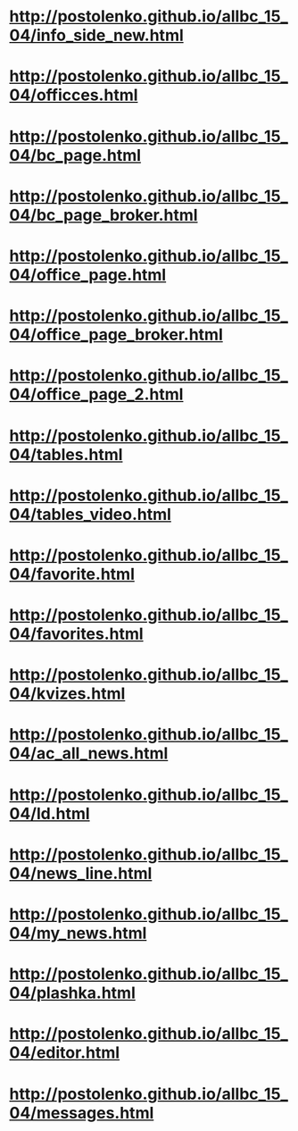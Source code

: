 # http://postolenko.github.io/allbc_15_04/info_side_new.html
# http://postolenko.github.io/allbc_15_04/officces.html
# http://postolenko.github.io/allbc_15_04/bc_page.html
# http://postolenko.github.io/allbc_15_04/bc_page_broker.html
# http://postolenko.github.io/allbc_15_04/office_page.html
# http://postolenko.github.io/allbc_15_04/office_page_broker.html
# http://postolenko.github.io/allbc_15_04/office_page_2.html
# http://postolenko.github.io/allbc_15_04/tables.html
# http://postolenko.github.io/allbc_15_04/tables_video.html
# http://postolenko.github.io/allbc_15_04/favorite.html
# http://postolenko.github.io/allbc_15_04/favorites.html
# http://postolenko.github.io/allbc_15_04/kvizes.html
# http://postolenko.github.io/allbc_15_04/ac_all_news.html
# http://postolenko.github.io/allbc_15_04/ld.html
# http://postolenko.github.io/allbc_15_04/news_line.html
# http://postolenko.github.io/allbc_15_04/my_news.html
# http://postolenko.github.io/allbc_15_04/plashka.html
# http://postolenko.github.io/allbc_15_04/editor.html
# http://postolenko.github.io/allbc_15_04/messages.html